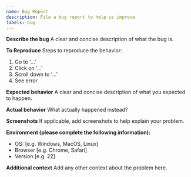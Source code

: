 ```yaml
---
name: Bug Report
description: File a bug report to help us improve
labels: bug
---
```


**Describe the bug**
A clear and concise description of what the bug is.

**To Reproduce**
Steps to reproduce the behavior:
1. Go to '...'
2. Click on '...'
3. Scroll down to '...'
4. See error

**Expected behavior**
A clear and concise description of what you expected to happen.

**Actual behavior**
What actually happened instead?

**Screenshots**
If applicable, add screenshots to help explain your problem.

**Environment (please complete the following information):**
- OS: [e.g. Windows, MacOS, Linux]
- Browser [e.g. Chrome, Safari]
- Version [e.g. 22]

**Additional context**
Add any other context about the problem here. 